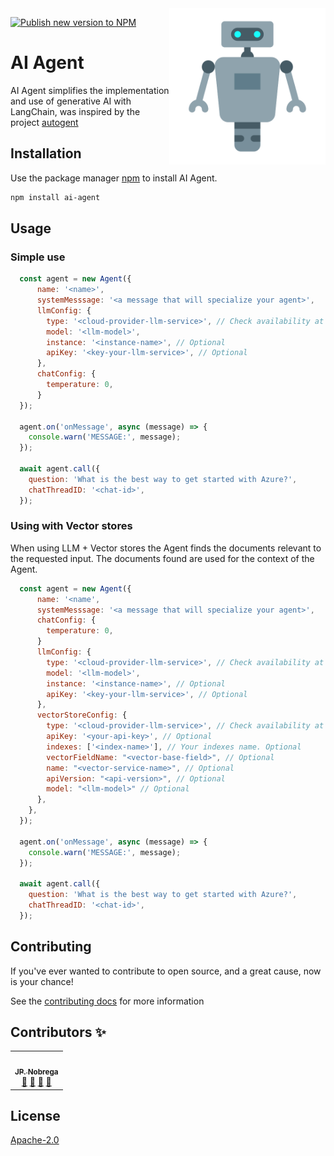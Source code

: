 <img src="ai-agent.png" align="right" width="250" />

[![Publish new version to NPM](https://github.com/dev-jpnobrega/ai-agent/actions/workflows/npm-publish.yml/badge.svg)](https://github.com/dev-jpnobrega/ai-agent/actions/workflows/npm-publish.yml)

# AI Agent

AI Agent simplifies the implementation and use of generative AI with LangChain, was inspired by the project [autogent](https://github.com/microsoft/autogen)



## Installation

Use the package manager [npm](https://www.npmjs.com/) to install AI Agent.

```bash
npm install ai-agent
```

## Usage

### Simple use
```javascript
  const agent = new Agent({
      name: '<name>',
      systemMesssage: '<a message that will specialize your agent>',
      llmConfig: {
        type: '<cloud-provider-llm-service>', // Check availability at <link>
        model: '<llm-model>',
        instance: '<instance-name>', // Optional
        apiKey: '<key-your-llm-service>', // Optional
      },
      chatConfig: {
        temperature: 0,
      }
  });

  agent.on('onMessage', async (message) => {
    console.warn('MESSAGE:', message);
  });

  await agent.call({
    question: 'What is the best way to get started with Azure?',
    chatThreadID: '<chat-id>',
  });
```

### Using with Vector stores
When using LLM + Vector stores the Agent finds the documents relevant to the requested input.
The documents found are used for the context of the Agent.
```javascript
  const agent = new Agent({
      name: '<name',
      systemMesssage: '<a message that will specialize your agent>',
      chatConfig: {
        temperature: 0,
      }
      llmConfig: {
        type: '<cloud-provider-llm-service>', // Check availability at <link>
        model: '<llm-model>',
        instance: '<instance-name>', // Optional
        apiKey: '<key-your-llm-service>', // Optional
      },
      vectorStoreConfig: {
        type: '<cloud-provider-llm-service>', // Check availability at <link>
        apiKey: '<your-api-key>', // Optional
        indexes: ['<index-name>'], // Your indexes name. Optional
        vectorFieldName: "<vector-base-field>", // Optional
        name: "<vector-service-name>", // Optional
        apiVersion: "<api-version>", // Optional
        model: "<llm-model>" // Optional
      },
    },
  });

  agent.on('onMessage', async (message) => {
    console.warn('MESSAGE:', message);
  });

  await agent.call({
    question: 'What is the best way to get started with Azure?',
    chatThreadID: '<chat-id>',
  });
```

## Contributing

If you've ever wanted to contribute to open source, and a great cause, now is your chance!

See the [contributing docs](CONTRIBUTING.md) for more information

## Contributors ✨

<!-- ALL-CONTRIBUTORS-LIST:START - Do not remove or modify this section -->
<!-- prettier-ignore-start -->
<!-- markdownlint-disable -->

<table>
  <tr>
    <td align="center"><a href="https://github.com/dev-jpnobrega"><img src="https://avatars1.githubusercontent.com/u/28389807?s=400&u=2c152fc946efc96badce0cfc743ebcb2585b4b3f&v=4" width="100px;" alt=""/><br /><sub><b>JP. Nobrega</b></sub></a><br /><a href="https://github.com/dev-jpnobrega/api-rest/issues" title="Answering Questions">💬</a> <a href="https://github.com/dev-jpnobrega/api-rest/master#how-do-i-use" title="Documentation">📖</a> <a href="https://github.com/dev-jpnobrega/api-rest/pulls" title="Reviewed Pull Requests">👀</a> <a href="#talk-kentcdodds" title="Talks">📢</a></td>
  </tr>
</table>

<!-- markdownlint-enable -->
<!-- prettier-ignore-end -->
<!-- ALL-CONTRIBUTORS-LIST:END -->

## License
[Apache-2.0](LICENSE)


